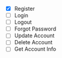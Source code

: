  - [X] Register
 - [ ] Login
 - [ ] Logout
 - [ ] Forgot Password
 - [ ] Update Account
 - [ ] Delete Account
 - [ ] Get Account Info
